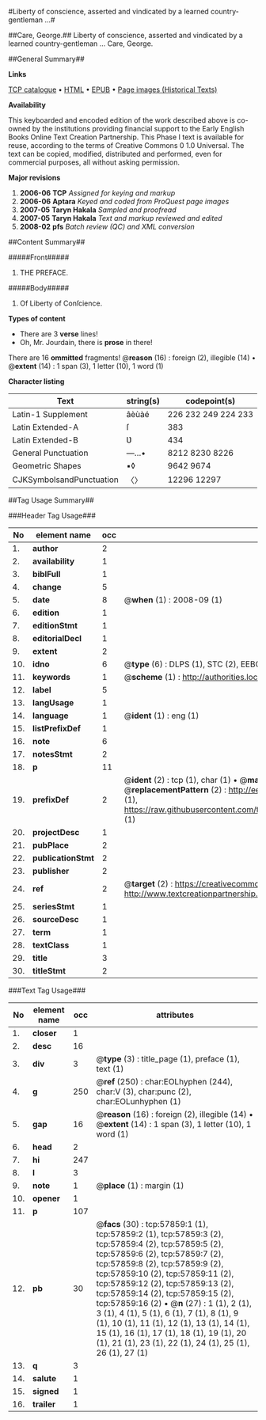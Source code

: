 #Liberty of conscience, asserted and vindicated by a learned country-gentleman ...#

##Care, George.##
Liberty of conscience, asserted and vindicated by a learned country-gentleman ...
Care, George.

##General Summary##

**Links**

[TCP catalogue](http://www.ota.ox.ac.uk/tcp/)  • 
[HTML](http://tei.it.ox.ac.uk/tcp/Texts-HTML/free/A33/A33722.html)  • 
[EPUB](http://tei.it.ox.ac.uk/tcp/Texts-EPUB/free/A33/A33722.epub) • 
[Page images (Historical Texts)](https://data.historicaltexts.jisc.ac.uk/view?pubId=eebo-12260430e&pageId=eebo-12260430e-57859-1)

**Availability**

This keyboarded and encoded edition of the
	       work described above is co-owned by the institutions
	       providing financial support to the Early English Books
	       Online Text Creation Partnership. This Phase I text is
	       available for reuse, according to the terms of Creative
	       Commons 0 1.0 Universal. The text can be copied,
	       modified, distributed and performed, even for
	       commercial purposes, all without asking permission.

**Major revisions**

1. __2006-06__ __TCP__ *Assigned for keying and markup*
1. __2006-06__ __Aptara__ *Keyed and coded from ProQuest page images*
1. __2007-05__ __Taryn Hakala__ *Sampled and proofread*
1. __2007-05__ __Taryn Hakala__ *Text and markup reviewed and edited*
1. __2008-02__ __pfs__ *Batch review (QC) and XML conversion*

##Content Summary##

#####Front#####

1. THE
PREFACE.

#####Body#####

1. Of Liberty of Conſcience.

**Types of content**

  * There are 3 **verse** lines!
  * Oh, Mr. Jourdain, there is **prose** in there!

There are 16 **ommitted** fragments! 
 @__reason__ (16) : foreign (2), illegible (14)  •  @__extent__ (14) : 1 span (3), 1 letter (10), 1 word (1)

**Character listing**


|Text|string(s)|codepoint(s)|
|---|---|---|
|Latin-1 Supplement|âèùàé|226 232 249 224 233|
|Latin Extended-A|ſ|383|
|Latin Extended-B|Ʋ|434|
|General Punctuation|—…•|8212 8230 8226|
|Geometric Shapes|▪◊|9642 9674|
|CJKSymbolsandPunctuation|〈〉|12296 12297|

##Tag Usage Summary##

###Header Tag Usage###

|No|element name|occ|attributes|
|---|---|---|---|
|1.|__author__|2||
|2.|__availability__|1||
|3.|__biblFull__|1||
|4.|__change__|5||
|5.|__date__|8| @__when__ (1) : 2008-09 (1)|
|6.|__edition__|1||
|7.|__editionStmt__|1||
|8.|__editorialDecl__|1||
|9.|__extent__|2||
|10.|__idno__|6| @__type__ (6) : DLPS (1), STC (2), EEBO-CITATION (1), OCLC (1), VID (1)|
|11.|__keywords__|1| @__scheme__ (1) : http://authorities.loc.gov/ (1)|
|12.|__label__|5||
|13.|__langUsage__|1||
|14.|__language__|1| @__ident__ (1) : eng (1)|
|15.|__listPrefixDef__|1||
|16.|__note__|6||
|17.|__notesStmt__|2||
|18.|__p__|11||
|19.|__prefixDef__|2| @__ident__ (2) : tcp (1), char (1)  •  @__matchPattern__ (2) : ([0-9\-]+):([0-9IVX]+) (1), (.+) (1)  •  @__replacementPattern__ (2) : http://eebo.chadwyck.com/downloadtiff?vid=$1&page=$2 (1), https://raw.githubusercontent.com/textcreationpartnership/Texts/master/tcpchars.xml#$1 (1)|
|20.|__projectDesc__|1||
|21.|__pubPlace__|2||
|22.|__publicationStmt__|2||
|23.|__publisher__|2||
|24.|__ref__|2| @__target__ (2) : https://creativecommons.org/publicdomain/zero/1.0/ (1), http://www.textcreationpartnership.org/docs/. (1)|
|25.|__seriesStmt__|1||
|26.|__sourceDesc__|1||
|27.|__term__|1||
|28.|__textClass__|1||
|29.|__title__|3||
|30.|__titleStmt__|2||


###Text Tag Usage###

|No|element name|occ|attributes|
|---|---|---|---|
|1.|__closer__|1||
|2.|__desc__|16||
|3.|__div__|3| @__type__ (3) : title_page (1), preface (1), text (1)|
|4.|__g__|250| @__ref__ (250) : char:EOLhyphen (244), char:V (3), char:punc (2), char:EOLunhyphen (1)|
|5.|__gap__|16| @__reason__ (16) : foreign (2), illegible (14)  •  @__extent__ (14) : 1 span (3), 1 letter (10), 1 word (1)|
|6.|__head__|2||
|7.|__hi__|247||
|8.|__l__|3||
|9.|__note__|1| @__place__ (1) : margin (1)|
|10.|__opener__|1||
|11.|__p__|107||
|12.|__pb__|30| @__facs__ (30) : tcp:57859:1 (1), tcp:57859:2 (1), tcp:57859:3 (2), tcp:57859:4 (2), tcp:57859:5 (2), tcp:57859:6 (2), tcp:57859:7 (2), tcp:57859:8 (2), tcp:57859:9 (2), tcp:57859:10 (2), tcp:57859:11 (2), tcp:57859:12 (2), tcp:57859:13 (2), tcp:57859:14 (2), tcp:57859:15 (2), tcp:57859:16 (2)  •  @__n__ (27) : 1 (1), 2 (1), 3 (1), 4 (1), 5 (1), 6 (1), 7 (1), 8 (1), 9 (1), 10 (1), 11 (1), 12 (1), 13 (1), 14 (1), 15 (1), 16 (1), 17 (1), 18 (1), 19 (1), 20 (1), 21 (1), 23 (1), 22 (1), 24 (1), 25 (1), 26 (1), 27 (1)|
|13.|__q__|3||
|14.|__salute__|1||
|15.|__signed__|1||
|16.|__trailer__|1||
